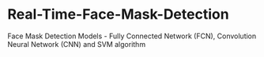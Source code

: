 # Real-Time-Face-Mask-Detection
Face Mask Detection Models - Fully Connected Network (FCN), Convolution Neural Network (CNN) and SVM algorithm
